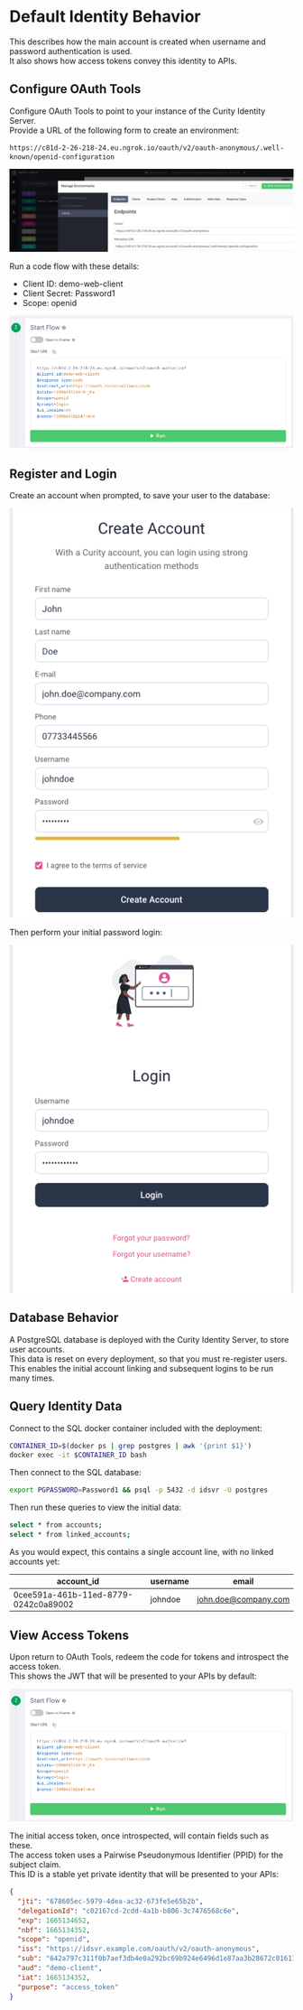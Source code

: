 # Default Identity Behavior

This describes how the main account is created when username and password authentication is used.\
It also shows how access tokens convey this identity to APIs.

## Configure OAuth Tools

Configure OAuth Tools to point to your instance of the Curity Identity Server.\
Provide a URL of the following form to create an environment:

```text
https://c81d-2-26-218-24.eu.ngrok.io/oauth/v2/oauth-anonymous/.well-known/openid-configuration
```

![OAuth Tools Environment](../images/1-default-behavior/oauth-tools-environment.png)

Run a code flow with these details:

- Client ID: demo-web-client
- Client Secret: Password1
- Scope: openid

![OAuth Tools Code Flow](../images/1-default-behavior/oauth-tools-code-flow.png)

## Register and Login

Create an account when prompted, to save your user to the database:

![Create Account](../images/1-default-behavior/create-account.png)

Then perform your initial password login:

![Initial Login](../images/1-default-behavior/initial-login.png)

## Database Behavior

A PostgreSQL database is deployed with the Curity Identity Server, to store user accounts.\
This data is reset on every deployment, so that you must re-register users.\
This enables the initial account linking and subsequent logins to be run many times.

## Query Identity Data

Connect to the SQL docker container included with the deployment:

```bash
CONTAINER_ID=$(docker ps | grep postgres | awk '{print $1}')
docker exec -it $CONTAINER_ID bash
```

Then connect to the SQL database:

```bash
export PGPASSWORD=Password1 && psql -p 5432 -d idsvr -U postgres
```

Then run these queries to view the initial data:

```bash
select * from accounts;
select * from linked_accounts;
```

As you would expect, this contains a single account line, with no linked accounts yet:

| account_id | username | email |
| ---------- | -------- | ----- |
| 0cee591a-461b-11ed-8779-0242c0a89002 | johndoe | john.doe@company.com |

## View Access Tokens

Upon return to OAuth Tools, redeem the code for tokens and introspect the access token.\
This shows the JWT that will be presented to your APIs by default:

![OAuth Tools Introspection](../images/1-default-behavior/oauth-tools-introspection.png)

The initial access token, once introspected, will contain fields such as these.\
The access token uses a Pairwise Pseudonymous Identifier (PPID) for the subject claim.\
This ID is a stable yet private identity that will be presented to your APIs:

```json
{
  "jti": "678605ec-5979-4dea-ac32-673fe5e65b2b",
  "delegationId": "c02167cd-2cdd-4a1b-b806-3c7476568c6e",
  "exp": 1665134652,
  "nbf": 1665134352,
  "scope": "openid",
  "iss": "https://idsvr.example.com/oauth/v2/oauth-anonymous",
  "sub": "642a797c311f0b7aef3db4e0a292bc69b924e6496d1e87aa3b28672c01611da7",
  "aud": "demo-client",
  "iat": 1665134352,
  "purpose": "access_token"
}
```

